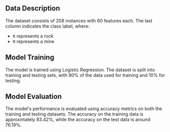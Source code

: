 ## Data Description

The dataset consists of 208 instances with 60 features each. The last column indicates the class label, where:

- `R` represents a rock
- `M` represents a mine

## Model Training

The model is trained using Logistic Regression. The dataset is split into training and testing sets, with 90% of the data used for training and 10% for testing.

## Model Evaluation

The model's performance is evaluated using accuracy metrics on both the training and testing datasets. The accuracy on the training data is approximately 83.42%, while the accuracy on the test data is around 76.19%.